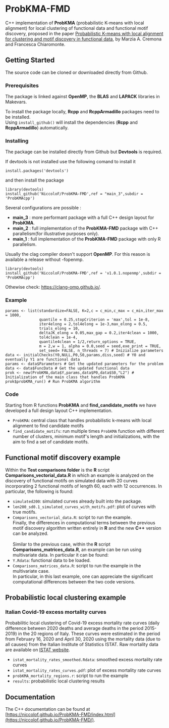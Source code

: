 # ProbKMA-FMD

C++ implementation of **ProbKMA** (probabilistic K-means with local alignment) for local clustering of functional data and functional motif discovery, proposed in the paper [Probabilistic K-means with local alignment for clustering and motif discovery in functional data](https://doi.org/10.1080/10618600.2022.2156522), by Marzia A. Cremona and Francesca Chiaromonte. 

## Getting Started
The source code can be cloned or downloaded directly from Github.

### Prerequisites

The package is linked against **OpenMP**, the **BLAS** and **LAPACK** libraries in Makevars.

To install the package locally, **Rcpp** and **RcppArmadillo** packages need to be installed.\
Using ```install_github()``` will install the dependencies (**Rcpp** and **RcppArmadillo**) automatically.

### Installing

The package can be installed directly from Github but **Devtools** is required.

If devtools is not installed use the following comand to install it
```
install.packages('devtools') 
```
and then install the package
```
library(devtools)
install_github('NiccoloF/ProbKMA-FMD',ref = "main_3",subdir = 'ProbKMAcpp')
```
Several configurations are possible :
- **main_3** : more performant package with a full C++ design layout for **ProbKMA**.
- **main_2** : full implementation of the **ProbKMA-FMD** package with C++ parallelism(for illustrative purposes only).
- **main_1** : full implementation of the **ProbKMA-FMD** package with only R parallelism.

Usually the clag compiler doesn't support **OpenMP**. For this reason is available a release without -fopenmp.
```
library(devtools)
install_github('NiccoloF/ProbKMA-FMD',ref = 'v1.0.1.nopenmp',subdir = 'ProbKMAcpp')
```

Othewise check: https://clang-omp.github.io/.

### Example

```
params <- list(standardize=FALSE, K=2,c = c_min,c_max = c_min,iter_max = 1000,
               quantile = 0.25,stopCriterion = 'max',tol = 1e-8,
               iter4elong = 2,tol4elong = 1e-3,max_elong = 0.5,
               trials_elong = 10,
               deltaJK_elong = 0.05,max_gap = 0.2,iter4clean = 1000,
               tol4clean = 1e-4,
               quantile4clean = 1/2,return_options = TRUE,
               m = 2,w = 1, alpha = 0.0,seed = seed,exe_print = TRUE, 
               set_seed= FALSE, n_threads = 7) # Inizialize parameters
data <- initialChecks(Y0,NULL,P0,S0,params,diss,seed) # Y0 and eventually Y1 are functional data 
params <- data$Parameters # Get the updated parameters for the problem
data <- data$FuncData # Get the updated functional data 
prok <- new(ProbKMA,data$Y,params,data$P0,data$S0,"L2") # Initialization of the main class that handles ProbKMA
prok$probKMA_run() # Run ProbKMA algorithm 
```

### Code

Starting from R functions **ProbKMA** and **find_candidate_motifs** we have developed a full design layout C++ implementation.
- `ProbKMA`: central class that handles probabilistic k-means with local alignment to find candidate motifs
- `find_candidate_motifs`: run multiple times `ProbKMA` function with different number of clusters, minimum motif's length and initializations, with the aim to find a set of candidate motifs.

## Functional motif discovery example
Within the **Test comparisons folder** is the **R** script **Comparisons_vectorial_data.R** in which an example is analyzed on the 
discovery of functional motifs on simulated data with 20 curves incorporating 2 functional motifs of length 60, each with 12 occurrences.
In particular, the following is found:
- `simulated200`: simulated curves already built into the package. 
- `len200_sd0.1_simulated_curves_with_motifs.pdf`: plot of curves with true motifs.
- `Comparisons_vectorial_data.R`: script to run the example. \
Finally, the differences in computational terms between the previous motif discovery algorithm written entirely in **R** and the new **C++** version can be analyzed.<br>
<br> Similar to the previous case, within the **R** script **Comparisons_matrices_data.R**, an example can be run using multivariate data. 
In particular it can be found: 
- `Y.Rdata`: functional data to be loaded.
- `Comparisons_matrices_data.R`: script to run the example in the multivariate case.\
In particular, in this last example, one can appreciate the significant computational differences between the two code versions. 



## Probabilistic local clustering example

### Italian Covid-19 excess mortality curves
Probabilitic local clustering of Covid-19 excess mortality rate curves (daily difference between 2020 deaths and average deaths in the period 2015-2019) in the 20 regions of Italy. These curves were estimated in the period from February 16, 2020 and April 30, 2020 using the mortality data (due to all causes) from the Italian Institute of Statistics ISTAT. Raw mortality data are available on [ISTAT website](https://www.istat.it/it/files/2020/03/Dataset-decessi-comunali-giornalieri-e-tracciato-record-4giugno.zip).
- `istat_mortality_rates_smoothed.Rdata`: smoothed excess mortality rate curves
- `istat_mortality_rates_curves.pdf`: plot of excess mortality rate curves
- `probKMA_mortality_regions.r`: script to run the example
- `results`: probabilistic local clustering results

## Documentation

The C++ documentation can be found at [https://niccolof.github.io/ProbKMA-FMD/index.html](https://niccolof.github.io/ProbKMA-FMD/).
